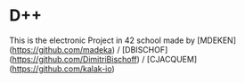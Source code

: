 # D++

This is the electronic Project in 42 school made by [MDEKEN] (https://github.com/madeka) / [DBISCHOF] (https://github.com/DimitriBischoff) / [CJACQUEM] (https://github.com/kalak-io)

